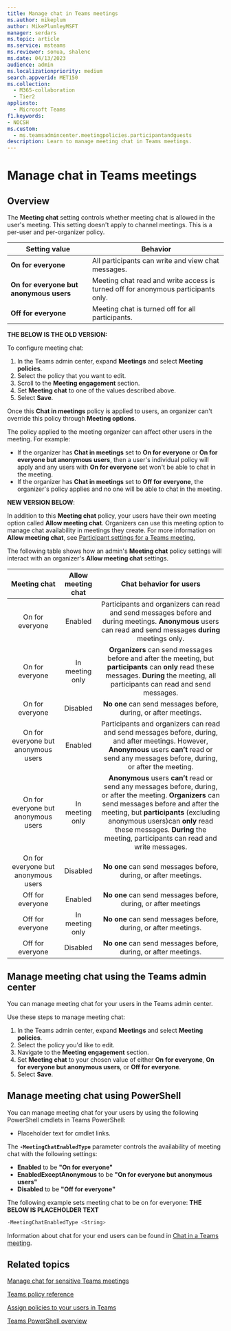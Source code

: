 ```yaml
--- 
title: Manage chat in Teams meetings
ms.author: mikeplum
author: MikePlumleyMSFT
manager: serdars
ms.topic: article
ms.service: msteams
ms.reviewer: sonua, shalenc
ms.date: 04/13/2023
audience: admin
ms.localizationpriority: medium
search.appverid: MET150
ms.collection: 
  - M365-collaboration
  - Tier2
appliesto: 
  - Microsoft Teams
f1.keywords:
- NOCSH
ms.custom: 
  - ms.teamsadmincenter.meetingpolicies.participantandguests
description: Learn to manage meeting chat in Teams meetings.
---
```


# Manage chat in Teams meetings

## Overview

The **Meeting chat** setting controls whether meeting chat is allowed in the user's meeting. This setting doesn't apply to channel meetings. This is a per-user and per-organizer policy.

|Setting value |Behavior  |
|---------|---------|
|**On for everyone**     | All participants can write and view chat messages. |
|**On for everyone but anonymous users**     | Meeting chat read and write access is turned off for anonymous participants only.  |
|**Off for everyone**     | Meeting chat is turned off for all participants.  |

**THE BELOW IS THE OLD VERSION:**

To configure meeting chat:

1. In the Teams admin center, expand **Meetings** and select **Meeting policies**.
1. Select the policy that you want to edit.
1. Scroll to the **Meeting engagement** section.
1. Set **Meeting chat** to one of the values described above.
1. Select **Save**.

Once this **Chat in meetings** policy is applied to users, an organizer can't override this policy through **Meeting options**.

The policy applied to the meeting organizer can affect other users in the meeting. For example:

- If the organizer has **Chat in meetings** set to **On for everyone** or **On for everyone but anonymous users**, then a user's individual policy will apply and any users with **On for everyone** set won't be able to chat in the meeting.
- If the organizer has **Chat in meetings** set to **Off for everyone**, the organizer's policy applies and no one will be able to chat in the meeting.

**NEW VERSION BELOW**:

In addition to this **Meeting chat** policy, your users have their own meeting option called **Allow meeting chat**. Organizers can use this meeting option to manage chat availability in meetings they create. For more information on **Allow meeting chat**, see [Participant settings for a Teams meeting.](https://support.microsoft.com/office/participant-settings-for-a-teams-meeting-53261366-dbd5-45f9-aae9-a70e6354f88e)

The following table shows how an admin's **Meeting chat** policy settings will interact with an organizer's **Allow meeting chat** settings.

| Meeting chat | Allow meeting chat| Chat behavior for users|
|     :---:      |         :---:  |         :---:  |
| On for everyone   | Enabled | Participants and organizers can read and send messages before and during meetings. **Anonymous** users can read and send messages **during** meetings only.|
| On for everyone    | In meeting only | **Organizers** can send messages before and after the meeting, but **participants** can **only** read these messages. **During** the meeting, all participants can read and send messages.|
| On for everyone     | Disabled | **No one** can send messages before, during, or after meetings.|
| On for everyone but anonymous users   | Enabled | Participants and organizers can read and send messages before, during, and after meetings. However, **Anonymous** users **can’t** read or send any messages before, during, or after the meeting.|
| On for everyone but anonymous users     | In meeting only | **Anonymous** users **can’t** read or send any messages before, during, or after the meeting. **Organizers** can send messages before and after the meeting, but **participants** (excluding anonymous users)can **only** read these messages. **During** the meeting, participants can read and write messages.|
| On for everyone but anonymous users     | Disabled | **No one** can send messages before, during, or after meetings.|
| Off for everyone   | Enabled | **No one** can send messages before, during, or after meetings|
| Off for everyone    | In meeting only | **No one** can send messages before, during, or after meetings.|
| Off for everyone     | Disabled | **No one** can send messages before, during, or after meetings.|

## Manage meeting chat using the Teams admin center

You can manage meeting chat for your users in the Teams admin center.

Use these steps to manage meeting chat:

1. In the Teams admin center, expand **Meetings** and select **Meeting policies**.
1. Select the policy you'd like to edit.
1. Navigate to the **Meeting engagement** section.
1. Set **Meeting chat** to your chosen value of either  **On for everyone**, **On for everyone but anonymous users**, or  **Off for everyone**.
1. Select **Save**.

## Manage meeting chat using PowerShell

You can manage meeting chat for your users by using the following PowerShell cmdlets in Teams PowerShell:

- Placeholder text for cmdlet links.

The **`-MeetingChatEnabledType`** parameter controls the availability of meeting chat with the following settings:

- **Enabled** to be **"On for everyone"**
- **EnabledExceptAnonymous** to be **"On for everyone but anonymous users"**
- **Disabled** to be **"Off for everyone"**

The following example sets meeting chat to be on for everyone:
**THE BELOW IS PLACEHOLDER TEXT**

```PowerShell
-MeetingChatEnabledType <String>
```


Information about chat for your end users can be found in [Chat in a Teams meeting](https://support.microsoft.com/office/64e2cb91-8a11-4781-94ea-fbb23f2b922f).

## Related topics

[Manage chat for sensitive Teams meetings](manage-chat-sensitive-meetings.md)

[Teams policy reference](settings-policies-reference.md)

[Assign policies to your users in Teams](policy-assignment-overview.md)

[Teams PowerShell overview](teams-powershell-overview.md)
